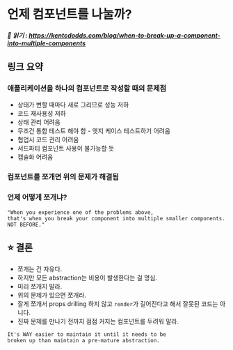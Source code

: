 # 언제 컴포넌트를 나눌까?
##### 📖 읽기 : https://kentcdodds.com/blog/when-to-break-up-a-component-into-multiple-components

## 링크 요약
### 애플리케이션을 하나의 컴포넌트로 작성할 때의 문제점
- 상태가 변할 때마다 새로 그리므로 성능 저하
- 코드 재사용성 저하
- 상태 관리 어려움
- 무조건 통합 테스트 해야 함 - 엣지 케이스 테스트하기 어려움
- 협업시 코드 관리 어려움
- 서드파티 컴포넌트 사용이 불가능할 듯
- 캡슐화 어려움

### 컴포넌트를 쪼개면 위의 문제가 해결됨
### 언제 어떻게 쪼개냐?
```text
"When you experience one of the problems above, 
that's when you break your component into multiple smaller components. 
NOT BEFORE."
```

## ⭐️ 결론
- 쪼개는 건 자유다.
- 하지만 모든 abstraction는 비용이 발생한다는 걸 명심.
- 미리 쪼개지 말라.
- 위의 문제가 있으면 쪼개라.
- 잘게 쪼개서 props drilling 하지 않고 `render`가 길어진다고 해서 잘못된 코드는 아니다.
- 진짜 문제를 만나기 전까지 점점 커지는 컴포넌트를 두려워 말라.
```text
It's WAY easier to maintain it until it needs to be 
broken up than maintain a pre-mature abstraction.
```
